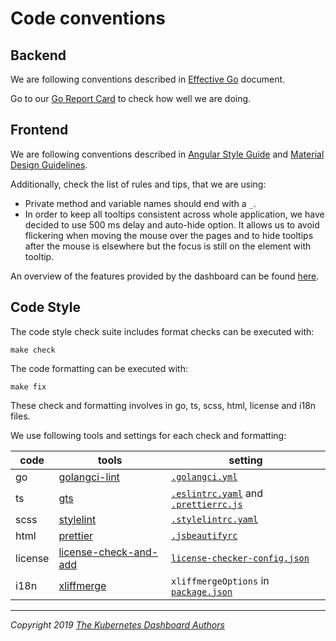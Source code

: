 # Code conventions

## Backend

We are following conventions described in [Effective Go](https://golang.org/doc/effective_go.html) document.

Go to our [Go Report Card](https://goreportcard.com/report/github.com/kubernetes/dashboard) to check how well we are doing.

## Frontend

We are following conventions described in [Angular Style Guide](https://angular.io/guide/styleguide) and [Material Design Guidelines](https://material.io/guidelines/).

Additionally, check the list of rules and tips, that we are using:

* Private method and variable names should end with a `_`.
* In order to keep all tooltips consistent across whole application, we have decided to use 500 ms delay and auto-hide option. It allows us to avoid flickering when moving the mouse over the pages and to hide tooltips after the mouse is elsewhere but the focus is still on the element with tooltip.

An overview of the features provided by the dashboard can be found [here](https://kubernetes.io/docs/tasks/access-application-cluster/web-ui-dashboard).

## Code Style

The code style check suite includes format checks can be executed with:

```shell
make check
```

The code formatting can be executed with:

```shell
make fix
```

These check and formatting involves in go, ts, scss, html, license and i18n files.

We use following tools and settings for each check and formatting:

| code    | tools                                                                  | setting                                                                               |
|---------|------------------------------------------------------------------------|---------------------------------------------------------------------------------------|
| go      | [golangci-lint](https://github.com/golangci/golangci-lint)             | [`.golangci.yml`](../../.golangci.yml)                                                |
| ts      | [gts](https://github.com/google/gts)                                   | [`.eslintrc.yaml`](../../.eslintrc.yaml) and [`.prettierrc.js`](../../.prettierrc.js) |
| scss    | [stylelint](https://github.com/stylelint/stylelint)                    | [`.stylelintrc.yaml`](../../.stylelintrc.yaml)                           |
| html    | [prettier](https://prettier.io/)                                       | [`.jsbeautifyrc`](../../.jsbeautifyrc)                                               |
| license | [license-check-and-add](https://github.com/awjh/license-check-and-add) | [`license-checker-config.json`](../../license-checker-config.json)                    
| i18n    | [xliffmerge](https://github.com/martinroob/ngx-i18nsupport)            | `xliffmergeOptions` in [`package.json`](../../package.json)                           |

----
_Copyright 2019 [The Kubernetes Dashboard Authors](https://github.com/kubernetes/dashboard/graphs/contributors)_
